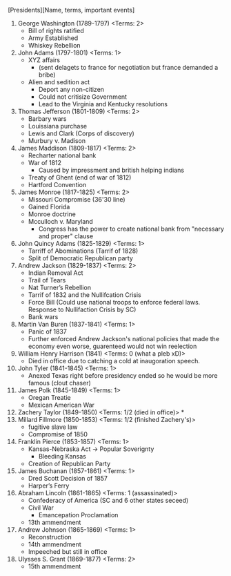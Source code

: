 [Presidents][Name, terms, important events]
1. George Washington (1789-1797) <Terms: 2>
    * Bill of rights ratified
    * Army Established
    * Whiskey Rebellion
2. John Adams (1797-1801) <Terms: 1>
    * XYZ affairs 
      * (sent delagets to france for negotiation but france demanded a bribe)
    * Alien and sedition act 
      * Deport any non-citizen
      * Could not critisize Government
      * Lead to the Virginia and Kentucky resolutions 
3. Thomas Jefferson (1801-1809) <Terms: 2>
    * Barbary wars 
    * Louissiana purchase
    * Lewis and Clark (Corps of discovery)
    * Murbury v. Madison 
4. James Maddison (1809-1817) <Terms: 2>
    * Recharter national bank
    * War of 1812
      * Caused by impressment and british helping indians
    * Treaty of Ghent (end of war of 1812) 
    * Hartford Convention
5.  James Monroe (1817-1825) <Terms: 2>
    * Missouri Compromise (36'30 line)
    * Gained Florida
    * Monroe doctrine 
    * Mcculloch v. Maryland 
      * Congress has the power to create national bank from "necessary and proper" clause
6. John Quincy Adams (1825-1829) <Terms: 1>
    * Tarriff of Abominations (Tarrif of 1828)
    * Split of Democratic Republican party 
7. Andrew Jackson (1829-1837) <Terms: 2>
    * Indian Removal Act
    * Trail of Tears
    * Nat Turner’s Rebellion    
    * Tarrif of 1832 and the Nullifcation Crisis
    * Force Bill (Could use national troops to enforce federal laws. Response to Nullifaction Crisis by SC)
    * Bank wars
8. Martin Van Buren (1837-1841) <Terms: 1>
    * Panic of 1837
    * Further enforced Andrew Jackson's national policies that made the economy even worse, guarenteed would not win reelection 
9. William Henry Harrison (1841) <Terms: 0 (what a pleb xD)>
    * Died in office due to catching a cold at inaugoration speech. 
10. John Tyler (1841-1845) <Terms: 1>
    * Anexed Texas right before presidency ended so he would be more famous (clout chaser)
11. James Polk (1845-1849) <Terms: 1>
    * Oregan Treatie
    * Mexican American War
12. Zachery Taylor (1849-1850) <Terms: 1/2 (died in office)> 
    * 
13. Millard Fillmore (1850-1853) <Terms: 1/2 (finished Zachery's)>
    * fugitive slave law
    * Compromise of 1850
14. Franklin Pierce (1853-1857) <Terms: 1>
    * Kansas-Nebraska Act -> Popular Soverignty
      * Bleeding Kansas
    * Creation of Republican Party
15. James Buchanan (1857-1861) <Terms: 1>
    * Dred Scott Decision of 1857
    * Harper’s Ferry
16. Abraham Lincoln (1861-1865) <Terms: 1 (assassinated)>
    * Confederacy of America (SC and 6 other states seceed)
    * Civil War
      * Emancepation Proclamation  
    * 13th ammendment
17. Andrew Johnson (1865-1869) <Terms: 1>
    * Reconstruction
    * 14th ammendment
    * Impeeched but still in office
18. Ulysses S. Grant (1869-1877) <Terms: 2>
    * 15th ammendment
